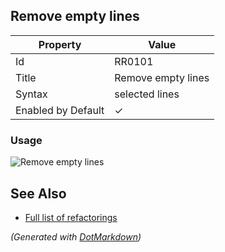 ## Remove empty lines

| Property           | Value              |
| ------------------ | ------------------ |
| Id                 | RR0101             |
| Title              | Remove empty lines |
| Syntax             | selected lines     |
| Enabled by Default | &#x2713;           |

### Usage

![Remove empty lines](../../images/refactorings/RemoveEmptyLines.png)

## See Also

* [Full list of refactorings](Refactorings.md)


*\(Generated with [DotMarkdown](http://github.com/JosefPihrt/DotMarkdown)\)*
